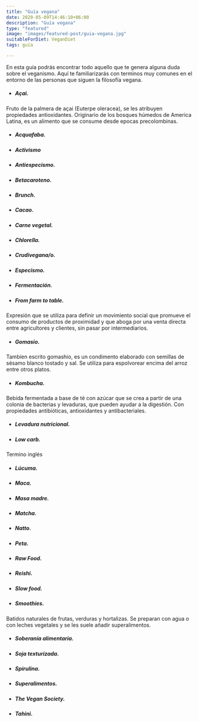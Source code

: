 ```yaml
---
title: "Guía vegana"
date: 2020-05-09T14:46:10+06:00
description: "Guía vegana"
type: "featured"
image: "images/featured-post/guia-vegana.jpg"
suitableForDiet: VeganDiet
tags: guía

---
```


En esta guía podrás encontrar todo aquello que te genera alguna duda sobre el veganismo. Aquí te familiarizarás con terminos muy comunes en el entorno de las personas que siguen la filosofía vegana. 
- ##### Açai. 
Fruto de la palmera de açai (Euterpe oleracea), se les atribuyen propiedades antioxidantes. Originario de los bosques húmedos de America Latina, es un alimento que se consume desde epocas precolombinas. 
- ##### Acquafaba.
- ##### Activismo
- ##### Antiespecismo.
- ##### Betacaroteno.
- ##### Brunch.
- ##### Cacao.
- ##### Carne vegetal.
- ##### Chlorella.
- ##### Crudivegana/o.
- ##### Especismo.
- ##### Fermentación.
- ##### From farm to table.
Expresión que se utiliza para definir un movimiento social que promueve el consumo de productos de proximidad y que aboga por una venta directa entre agricultores y clientes, sin pasar por intermediarios.
- ##### Gomasio.
Tambíen escrito gomashio, es un condimento elaborado con semillas de sésamo blanco tostado y sal. Se utiliza para espolvorear encima del arroz entre otros platos.
- ##### Kombucha.
Bebida fermentada a base de té con azúcar que se crea a partir de una colonia de bacterias y levaduras, que pueden ayudar a la digestión. Con propiedades antibióticas, antioxidantes y antibacteriales.
- ##### Levadura nutricional.
- ##### Low carb.
Termino inglés 
- ##### Lúcuma.
- ##### Maca.
- ##### Masa madre.
- ##### Matcha.
- ##### Natto.
- ##### Peta.
- ##### Raw Food.
- ##### Reishi.
- ##### Slow food.
- ##### Smoothies.
Batidos naturales de frutas, verduras y hortalizas. Se preparan con agua o con leches vegetales y se les suele añadir superalimentos.
- ##### Soberanía alimentaria.
- ##### Soja texturizada.
- ##### Spirulina.
- ##### Superalimentos.
- ##### The Vegan Society.
- ##### Tahini.

